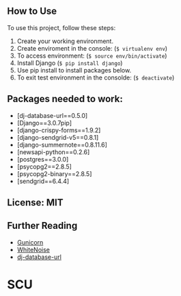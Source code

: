 
## How to Use

To use this project, follow these steps:

1. Create your working environment.
2. Create enviroment in the console: (`$ virtualenv env`)
3. To access environment: (`$ source env/bin/activate`)
4. Install Django (`$ pip install django`)
5. Use pip install to install packages below.
6. To exit test environment in the consolde: (`$ deactivate`)

## Packages needed to work:

- [dj-database-url==0.5.0]
- [Django==3.0.7pip]
- [django-crispy-forms==1.9.2]
- [django-sendgrid-v5==0.8.1]
- [django-summernote==0.8.11.6]
- [newsapi-python==0.2.6]
- [postgres==3.0.0]
- [psycopg2==2.8.5]
- [psycopg2-binary==2.8.5]
- [sendgrid==6.4.4]







## License: MIT

## Further Reading

- [Gunicorn](https://warehouse.python.org/project/gunicorn/)
- [WhiteNoise](https://warehouse.python.org/project/whitenoise/)
- [dj-database-url](https://warehouse.python.org/project/dj-database-url/)
# SCU
